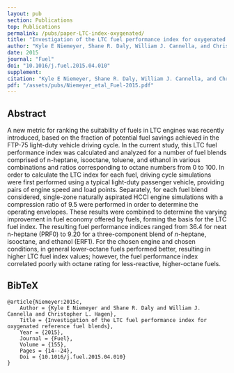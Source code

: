 ```yaml
---
layout: pub
section: Publications
top: Publications
permalink: /pubs/paper-LTC-index-oxygenated/
title: "Investigation of the LTC fuel performance index for oxygenated reference fuel blends"
author: "Kyle E Niemeyer, Shane R. Daly, William J. Cannella, and Christopher L. Hagen"
date: 2015
journal: "Fuel"
doi: "10.1016/j.fuel.2015.04.010"
supplement:
citation: "Kyle E Niemeyer, Shane R. Daly, William J. Cannella, and Christopher L. Hagen (2015), Investigation of the LTC fuel performance index for oxygenated reference fuel blends, *Fuel*, 155:14--24. doi:10.1016/j.fuel.2015.04.010"
pdf: "/assets/pubs/Niemeyer_etal_Fuel-2015.pdf"
---
```


## Abstract

A new metric for ranking the suitability of fuels in LTC engines was recently introduced, based on the fraction of potential fuel savings achieved in the FTP-75 light-duty vehicle driving cycle. In the current study, this LTC fuel performance index was calculated and analyzed for a number of fuel blends comprised of n-heptane, isooctane, toluene, and ethanol in various combinations and ratios corresponding to octane numbers from 0 to 100. In order to calculate the LTC index for each fuel, driving cycle simulations were first performed using a typical light-duty passenger vehicle, providing pairs of engine speed and load points. Separately, for each fuel blend considered, single-zone naturally aspirated HCCI engine simulations with a compression ratio of 9.5 were performed in order to determine the operating envelopes. These results were combined to determine the varying improvement in fuel economy offered by fuels, forming the basis for the LTC fuel index. The resulting fuel performance indices ranged from 36.4 for neat n-heptane (PRF0) to 9.20 for a three-component blend of *n*-heptane, isooctane, and ethanol (ERF1). For the chosen engine and chosen conditions, in general lower-octane fuels performed better, resulting in higher LTC fuel index values; however, the fuel performance index correlated poorly with octane rating for less-reactive, higher-octane fuels.

## BibTeX

    @article{Niemeyer:2015c,
        Author = {Kyle E Niemeyer and Shane R. Daly and William J. Cannella and Christopher L. Hagen},
        Title = {Investigation of the LTC fuel performance index for oxygenated reference fuel blends},
        Year = {2015},
        Journal = {Fuel},
        Volume = {155},
        Pages = {14--24},
        Doi = {10.1016/j.fuel.2015.04.010}
    }

